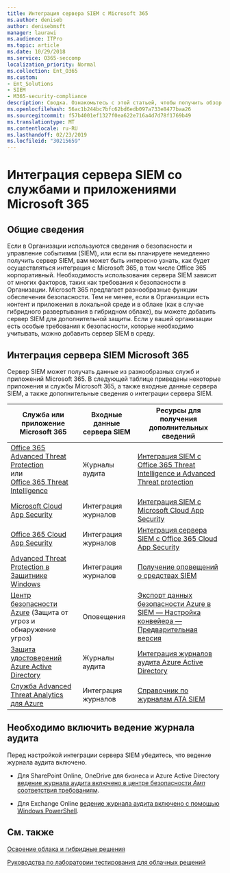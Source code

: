 ```yaml
---
title: Интеграция сервера SIEM с Microsoft 365
ms.author: deniseb
author: denisebmsft
manager: laurawi
ms.audience: ITPro
ms.topic: article
ms.date: 10/29/2018
ms.service: O365-seccomp
localization_priority: Normal
ms.collection: Ent_O365
ms.custom:
- Ent_Solutions
- SIEM
- M365-security-compliance
description: Сводка. Ознакомьтесь с этой статьей, чтобы получить обзор интеграции сервера SIEM с Microsoft 365.
ms.openlocfilehash: 56ac1b244bc7bfc62bd6edb097a733e8477baa26
ms.sourcegitcommit: f57b4001ef1327f0ea622e716a4d7d78f1769b49
ms.translationtype: MT
ms.contentlocale: ru-RU
ms.lasthandoff: 02/23/2019
ms.locfileid: "30215659"
---
```

# <a name="siem-server-integration-with-microsoft-365-services-and-applications"></a>Интеграция сервера SIEM со службами и приложениями Microsoft 365

## <a name="overview"></a>Общие сведения

Если в Организации используются сведения о безопасности и управление событиями (SIEM), или если вы планируете немедленно получить сервер SIEM, вам может быть интересно узнать, как будет осуществляться интеграция с Microsoft 365, в том числе Office 365 корпоративный. Необходимость использования сервера SIEM зависит от многих факторов, таких как требования к безопасности в Организации. Microsoft 365 предлагает разнообразные функции обеспечения безопасности. Тем не менее, если в Организации есть контент и приложения в локальной среде и в облаке (как в случае гибридного развертывания в гибридном облаке), вы можете добавить сервер SIEM для дополнительной защиты. Если у вашей организации есть особые требования к безопасности, которые необходимо учитывать, можно добавить сервер SIEM в среду.

## <a name="siem-server-integration-microsoft-365"></a>Интеграция сервера SIEM Microsoft 365

Сервер SIEM может получать данные из разнообразных служб и приложений Microsoft 365. В следующей таблице приведены некоторые приложения и службы Microsoft 365, а также входные данные сервера SIEM, а также дополнительные сведения о интеграции сервера SIEM. 

| Служба или приложение Microsoft 365 | Входные данные сервера SIEM | Ресурсы для получения дополнительных сведений |
| --- | --- | --- |
| [Office 365 Advanced Threat Protection](office-365-atp.md) <br/>   или   <br/>[Office 365 Threat Intelligence](office-365-ti.md) | Журналы аудита | [Интеграция SIEM с Office 365 Threat Intelligence и Advanced Threat protection](siem-integration-with-office-365-ti.md) |
| [Microsoft Cloud App Security](https://docs.microsoft.com/cloud-app-security/what-is-cloud-app-security) | Интеграция журналов | [Интеграция SIEM с Microsoft Cloud App Security](https://docs.microsoft.com/cloud-app-security/siem) |
| [Office 365 Cloud App Security](office-365-cas-overview.md) | Интеграция журналов | [Интеграция сервера SIEM с Office 365 Cloud App Security](integrate-your-siem-server-with-office-365-cas.md) |
| [Advanced Threat Protection в Защитнике Windows](https://docs.microsoft.com/windows/security/threat-protection/) | Интеграция журналов | [Получение оповещений о средствах SIEM](https://docs.microsoft.com/windows/security/threat-protection/windows-defender-atp/configure-siem-windows-defender-advanced-threat-protection) |
| [Центр безопасности Azure](https://docs.microsoft.com/azure/security-center/security-center-intro) (Защита от угроз и обнаружение угроз) | Оповещения | [Экспорт данных безопасности Azure в SIEM — Настройка конвейера — Предварительная версия](https://docs.microsoft.com/azure/security-center/security-center-export-data-to-siem) |
| [Защита удостоверений Azure Active Directory](https://docs.microsoft.com/azure/active-directory/identity-protection/overview) | Журналы аудита | [Интеграция журналов аудита Azure Active Directory](https://docs.microsoft.com/azure/security/security-azure-log-integration-ad) |
| [Служба Advanced Threat Analytics для Azure](https://docs.microsoft.com/azure/security/azure-threat-detection) | Интеграция журналов | [Справочник по журналам ATA SIEM](https://docs.microsoft.com/advanced-threat-analytics/cef-format-sa) |

## <a name="audit-logging-must-be-turned-on"></a>Необходимо включить ведение журнала аудита

Перед настройкой интеграции сервера SIEM убедитесь, что ведение журнала аудита включено. 

- Для SharePoint Online, OneDrive для бизнеса и Azure Active Directory [ведение журнала аудита включено в центре безопасности _Амп_ соответствия требованиям](https://docs.microsoft.com/office365/securitycompliance/turn-audit-log-search-on-or-off).

- Для Exchange Online [ведение журнала аудита включено с помощью Windows PowerShell](https://docs.microsoft.com/office365/securitycompliance/enable-mailbox-auditing).
 
## <a name="see-also"></a>См. также

[Освоение облака и гибридные решения](https://docs.microsoft.com/office365/enterprise/cloud-adoption-and-hybrid-solutions)
  
[Руководства по лаборатории тестирования для облачных решений](https://docs.microsoft.com/office365/enterprise/cloud-adoption-test-lab-guides-tlgs)


